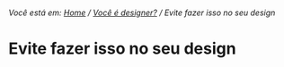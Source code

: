 ###### Você está em: [Home](/) / [Você é designer?](/docs/chapter-2/) / Evite fazer isso no seu design

# Evite fazer isso no seu design